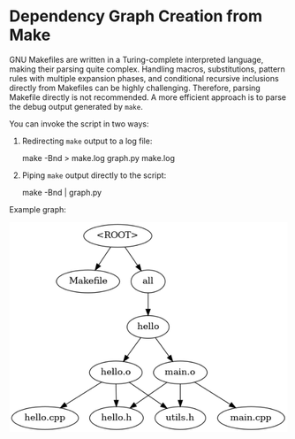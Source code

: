 # Dependency Graph Creation from Make

GNU Makefiles are written in a Turing-complete interpreted language, making their parsing quite complex. Handling macros, substitutions, pattern rules with multiple expansion phases, and conditional recursive inclusions directly from Makefiles can be highly challenging. Therefore, parsing Makefile directly is not recommended. A more efficient approach is to parse the debug output generated by `make`.

You can invoke the script in two ways:

1. Redirecting `make` output to a log file:

    make -Bnd > make.log
    graph.py make.log

2. Piping `make` output directly to the script:

    make -Bnd | graph.py

Example graph:

![example.png](example.png)
